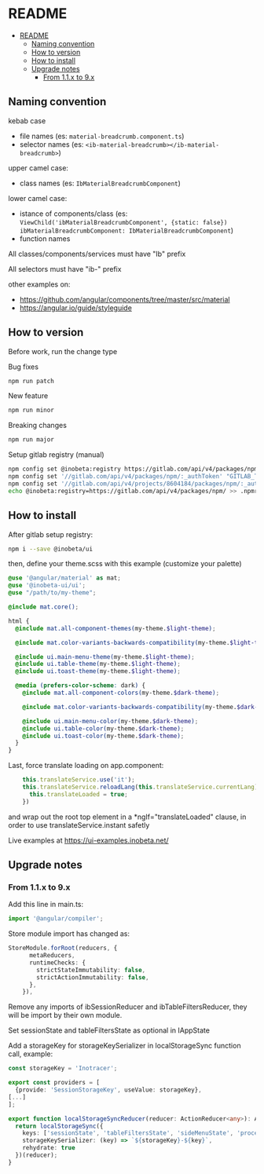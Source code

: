 # README

- [README](#readme)
  - [Naming convention](#naming-convention)
  - [How to version](#how-to-version)
  - [How to install](#how-to-install)
  - [Upgrade notes](#upgrade-notes)
    - [From 1.1.x to 9.x](#from-11x-to-9x)

## Naming convention

kebab case

- file names (es: `material-breadcrumb.component.ts`)
- selector names (es: `<ib-material-breadcrumb></ib-material-breadcrumb>`)

upper camel case:

- class names (es: `IbMaterialBreadcrumbComponent`)

lower camel case:

- istance of components/class (es: `ViewChild('ibMaterialBreadcrumbComponent', {static: false}) ibMaterialBreadcrumbComponent: IbMaterialBreadcrumbComponent`)
- function names

All classes/components/services must have "Ib" prefix

All selectors must have "ib-" prefix

other examples on:

- <https://github.com/angular/components/tree/master/src/material>
- <https://angular.io/guide/styleguide>

## How to version

Before work, run the change type

Bug fixes

```bash
npm run patch
```

New feature

```bash
npm run minor
```

Breaking changes

```bash
npm run major
```

Setup gitlab registry  (manual)

```bash
npm config set @inobeta:registry https://gitlab.com/api/v4/packages/npm/
npm config set '//gitlab.com/api/v4/packages/npm/:_authToken' "GITLAB_TOKEN"
npm config set '//gitlab.com/api/v4/projects/8604184/packages/npm/:_authToken' "GITLAB_TOKEN"
echo @inobeta:registry=https://gitlab.com/api/v4/packages/npm/ >> .npmrc
```

## How to install

After gitlab setup registry:

```bash
npm i --save @inobeta/ui
```

then, define your theme.scss with this example (customize your palette)

```scss
@use '@angular/material' as mat;
@use '@inobeta-ui/ui';
@use "/path/to/my-theme";

@include mat.core();

html {
  @include mat.all-component-themes(my-theme.$light-theme);

  @include mat.color-variants-backwards-compatibility(my-theme.$light-theme);

  @include ui.main-menu-theme(my-theme.$light-theme);
  @include ui.table-theme(my-theme.$light-theme);
  @include ui.toast-theme(my-theme.$light-theme);

  @media (prefers-color-scheme: dark) {
    @include mat.all-component-colors(my-theme.$dark-theme);

    @include mat.color-variants-backwards-compatibility(my-theme.$dark-theme);

    @include ui.main-menu-color(my-theme.$dark-theme);
    @include ui.table-color(my-theme.$dark-theme);
    @include ui.toast-color(my-theme.$dark-theme);
  }
}
```

Last, force translate loading on app.component:

```typescript
    this.translateService.use('it');
    this.translateService.reloadLang(this.translateService.currentLang).subscribe(() => {
      this.translateLoaded = true;
    })
```

and wrap out the root top element in a *ngIf="translateLoaded" clause, in order to use translateService.instant safetly

Live examples at <https://ui-examples.inobeta.net/>

## Upgrade notes

### From 1.1.x to 9.x

Add this line in main.ts:

```typescript
import '@angular/compiler';
```

Store module import has changed as:

```typescript
StoreModule.forRoot(reducers, {
      metaReducers,
      runtimeChecks: {
        strictStateImmutability: false,
        strictActionImmutability: false,
      },
    }),
```

Remove any imports of ibSessionReducer and ibTableFiltersReducer, they will be import by their own module.

Set sessionState and tableFiltersState as optional in IAppState

Add a storageKey for storageKeySerializer in localStorageSync function call, example:

```typescript
const storageKey = 'Inotracer';

export const providers = [
  {provide: 'SessionStorageKey', useValue: storageKey},
[...]
];

export function localStorageSyncReducer(reducer: ActionReducer<any>): ActionReducer<any> {
  return localStorageSync({
    keys: ['sessionState', 'tableFiltersState', 'sideMenuState', 'processingGoodsState'],
    storageKeySerializer: (key) => `${storageKey}-${key}`,
    rehydrate: true
  })(reducer);
}
```

